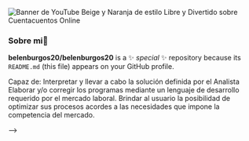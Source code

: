 

 ![Banner de YouTube Beige y Naranja de estilo Libre y Divertido sobre Cuentacuentos Online](https://github.com/belenburgos20/belenburgos20/assets/167141409/c0414532-a2f6-42a1-9830-de08638dd630)

### Sobre mi👋
**belenburgos20/belenburgos20** is a ✨ _special_ ✨ repository because its `README.md` (this file) appears on your GitHub profile.

Capaz de:
Interpretar y llevar a cabo la solución definida por el Analista
Elaborar y/o corregir los programas mediante un lenguaje de desarrollo requerido por el mercado laboral.
Brindar al usuario la posibilidad de optimizar sus procesos acordes a las necesidades que impone la competencia del mercado.



-->
